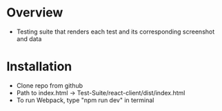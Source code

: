 # Overview 
- Testing suite that renders each test and its corresponding screenshot and data

# Installation
- Clone repo from github
- Path to index.html -> Test-Suite/react-client/dist/index.html
- To run Webpack, type "npm run dev" in terminal